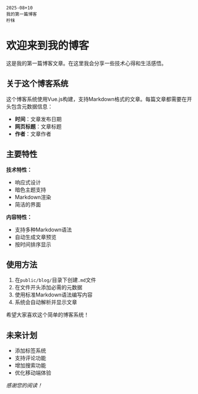 ```
2025-08+10
我的第一篇博客
柠枺
```

# 欢迎来到我的博客

这是我的第一篇博客文章。在这里我会分享一些技术心得和生活感悟。

## 关于这个博客系统

这个博客系统使用Vue.js构建，支持Markdown格式的文章。每篇文章都需要在开头包含元数据信息：

- **时间**：文章发布日期
- **网页标题**：文章标题
- **作者**：文章作者

## 主要特性

**技术特性：**
- 响应式设计
- 暗色主题支持
- Markdown渲染
- 简洁的界面

**内容特性：**
- 支持多种Markdown语法
- 自动生成文章预览
- 按时间排序显示

## 使用方法

1. 在`public/blog/`目录下创建`.md`文件
2. 在文件开头添加必需的元数据
3. 使用标准Markdown语法编写内容
4. 系统会自动解析并显示文章

希望大家喜欢这个简单的博客系统！

## 未来计划

- 添加标签系统
- 支持评论功能
- 增加搜索功能
- 优化移动端体验

*感谢您的阅读！*